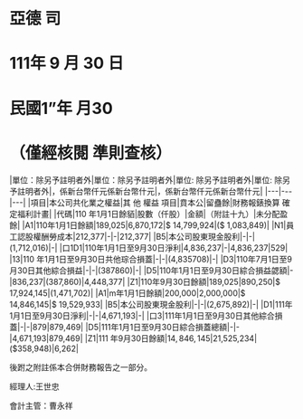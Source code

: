 # 亞德 司

# 111年 9 月 30 日

# 民國1”年 月30

# （僅經核閱 準則查核）

|單位：除另予註明者外|單位：除另予註明者外|單位: 除另予註明者外|單位: 除另予註明者外|，係新台幣仟元係新台幣什元|，係新台幣仟元係新台幣什元|
|---|---|---|
|項目|本公司共化業之權益|其 他 權益 項目|賁本公|留蠱餘|財務報錶換算 確定福利計畫|
|代碼|110 年1月1日餘貊|股數（仟股）|金額|（附註十九）|未分配盈餘|
|A1|110年1月1日餘額|189,025|6,870,172|$ 14,799,924|($ 1,083,849)|
|N1|員工認股權酬勞成本|212,377|-|-|212,377|
|B5|本公司股東現金股利|-|-|(1,712,016)|-|
|口1D1|110年1月1日至9月30日淨利|4,836,237|-|4,836,237|529|
|13|110 年1月1日至9月30日共他琮合損蓋|-|-|(4,835708)|-|
|D3|110年7月1日至9月30日其他綜合損益|-|-|(387860)|-|
|D5|110年1月1日至9月30日綜合損益勰額|-|836,237|(387,860)|4,448,377|
|Z1|110年9月30日餘額|189,025|890,250|$ 17,924,145|(1,471,702)|
|A1|m年1月1日餘額|200,000|2,000,000|$ 14,846,145|$ 19,529,933|
|B5|本公司股東現金股利|-|-|(2,675,892)|-|
|D1|111年1月1日至9月30日淨利|-|-|4,671,193|-|
|口3|111年1月1日至9月30日其他綜合損蓋|-|-|879|879,469|
|D5|111年1月1日至9月30日綜合損蓋總額|-|-|4,671,193|879,469|
|Z1|111 年9月30日餘額|$14,846,145|$21,525,234|($358,948)|6,262|

後跗之附註係本合併財務報告之一部分。

經理人:王世忠

會計主管：曹永祥